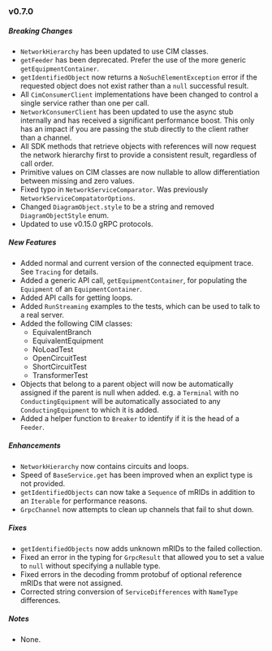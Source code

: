 ### v0.7.0

##### Breaking Changes

* `NetworkHierarchy` has been updated to use CIM classes.
* `getFeeder` has been deprecated. Prefer the use of the more generic `getEquipmentContainer`.
* `getIdentifiedObject` now returns a `NoSuchElementException` error if the requested object does not exist rather than a `null` successful result.
* All `CimConsumerClient` implementations have been changed to control a single service rather than one per call.
* `NetworkConsumerClient` has been updated to use the async stub internally and has received a significant performance boost. This only has an impact if you are
  passing the stub directly to the client rather than a channel.
* All SDK methods that retrieve objects with references will now request the network hierarchy first to provide a consistent result, regardless of call order.
* Primitive values on CIM classes are now nullable to allow differentiation between missing and zero values.
* Fixed typo in `NetworkServiceComparator`. Was previously `NetworkServiceCompatatorOptions`.
* Changed `DiagramObject.style` to be a string and removed `DiagramObjectStyle` enum.
* Updated to use v0.15.0 gRPC protocols.

##### New Features

* Added normal and current version of the connected equipment trace. See `Tracing` for details.
* Added a generic API call, `getEquipmentContainer`, for populating the `Equipment` of an
  `EquipmentContainer`.
* Added API calls for getting loops.
* Added `RunStreaming` examples to the tests, which can be used to talk to a real server.
* Added the following CIM classes:
  * EquivalentBranch
  * EquivalentEquipment
  * NoLoadTest
  * OpenCircuitTest
  * ShortCircuitTest
  * TransformerTest
* Objects that belong to a parent object will now be automatically assigned if the parent is null when added. e.g. a `Terminal`
  with no `ConductingEquipment` will be automatically associated to any `ConductingEquipment` to which it is added.
* Added a helper function to `Breaker` to identify if it is the head of a `Feeder`.

##### Enhancements

* `NetworkHierarchy` now contains circuits and loops.
* Speed of `BaseService.get` has been improved when an explict type is not provided.
* `getIdentifiedObjects` can now take a `Sequence` of mRIDs in addition to an `Iterable` for performance reasons.
* `GrpcChannel` now attempts to clean up channels that fail to shut down.

##### Fixes

* `getIdentifiedObjects` now adds unknown mRIDs to the failed collection.
* Fixed an error in the typing for `GrpcResult` that allowed you to set a value to `null` without specifying a nullable type.
* Fixed errors in the decoding fromm protobuf of optional reference mRIDs that were not assigned.
* Corrected string conversion of `ServiceDifferences` with `NameType` differences.

##### Notes

* None.
